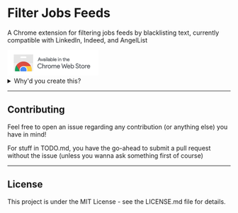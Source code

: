 # Filter Jobs Feeds

A Chrome extension for filtering jobs feeds by blacklisting text, currently compatible with LinkedIn, Indeed, and AngelList

<a href="https://chrome.google.com/webstore/detail/filter-jobs-feeds/edebgnaafidhaiepkjknfmdonoagkjhe">
  <img src="availableInChromeWebStore.png" alt="Available in Chrome Web Store"/>
</a>

<details>
  <summary>Why'd you create this?</summary>
  I originally created it strictly for personal use, out of frustration with a particular company's overwhelming improperly-tagged sponsored spam to the LinkedIn jobs feed (which occupied +70% of every page of my feed with shocking consistency)... and after my attempts to resolve the issue (for more than just myself) fell on deaf/inattentive ears both at that company's proprietary support and LinkedIn's support.
</details>

---

## Contributing

Feel free to open an issue regarding any contribution (or anything else) you have in mind!

For stuff in TODO.md, you have the go-ahead to submit a pull request without the issue (unless you wanna ask something first of course)

---

## License
This project is under the MIT License - see the LICENSE.md file for details.

